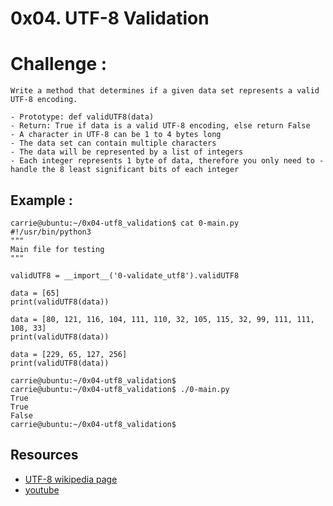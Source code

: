 # 0x04. UTF-8 Validation

# Challenge :
    Write a method that determines if a given data set represents a valid UTF-8 encoding.

    - Prototype: def validUTF8(data)
    - Return: True if data is a valid UTF-8 encoding, else return False
    - A character in UTF-8 can be 1 to 4 bytes long
    - The data set can contain multiple characters
    - The data will be represented by a list of integers
    - Each integer represents 1 byte of data, therefore you only need to - handle the 8 least significant bits of each integer

## Example :
    carrie@ubuntu:~/0x04-utf8_validation$ cat 0-main.py
    #!/usr/bin/python3
    """
    Main file for testing
    """

    validUTF8 = __import__('0-validate_utf8').validUTF8

    data = [65]
    print(validUTF8(data))

    data = [80, 121, 116, 104, 111, 110, 32, 105, 115, 32, 99, 111, 111, 108, 33]
    print(validUTF8(data))

    data = [229, 65, 127, 256]
    print(validUTF8(data))

    carrie@ubuntu:~/0x04-utf8_validation$
    carrie@ubuntu:~/0x04-utf8_validation$ ./0-main.py
    True
    True
    False
    carrie@ubuntu:~/0x04-utf8_validation$

## Resources
- [UTF-8 wikipedia page](https://en.wikipedia.org/wiki/UTF-8)
- [youtube](https://www.youtube.com/watch?v=MijmeoH9LT4)
